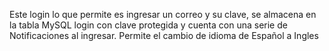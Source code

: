 Este login lo que permite es ingresar un correo y su clave,
se almacena en la tabla MySQL login
con clave protegida y cuenta con una serie de Notificaciones al ingresar.
Permite el cambio de idioma de Español a Ingles
